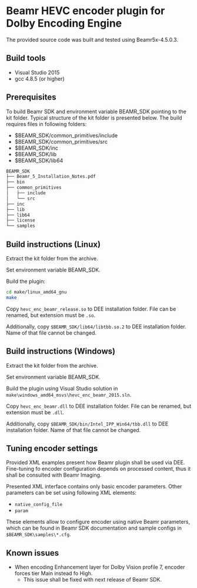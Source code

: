 # Beamr HEVC encoder plugin for Dolby Encoding Engine

The provided source code was built and tested using Beamr5x-4.5.0.3.

## Build tools

- Visual Studio 2015
- gcc 4.8.5 (or higher)

## Prerequisites

To build Beamr SDK and environment variable BEAMR_SDK pointing to the kit folder.
Typical structure of the kit folder is presented below. The build requires files in following folders:

- $BEAMR_SDK/common_primitives/include
- $BEAMR_SDK/common_primitives/src
- $BEAMR_SDK/inc
- $BEAMR_SDK/lib
- $BEAMR_SDK/lib64

```bash
BEAMR_SDK
├── Beamr_5_Installation_Notes.pdf
├── bin
├── common_primitives
│   ├── include
│   └── src
├── inc
├── lib
├── lib64
├── license
└── samples
```

## Build instructions (Linux)

Extract the kit folder from the archive.

Set environment variable BEAMR_SDK.

Build the plugin:

```bash
cd make/linux_amd64_gnu
make
```

Copy `hevc_enc_beamr_release.so` to DEE installation folder. File can be renamed, but extension must be `.so`.

Additionally, copy `$BEAMR_SDK/lib64/libtbb.so.2` to DEE installation folder. Name of that file cannot be changed.

## Build instructions (Windows)

Extract the kit folder from the archive.

Set environment variable BEAMR_SDK.

Build the plugin using Visual Studio solution in `make\windows_amd64_msvs\hevc_enc_beamr_2015.sln`.

Copy `hevc_enc_beamr.dll` to DEE installation folder. File can be renamed, but extension must be `.dll`.

Additionally, copy `$BEAMR_SDK/bin/Intel_IPP_Win64/tbb.dll` to DEE installation folder. Name of that file cannot be changed.

## Tuning encoder settings

Provided XML examples present how Beamr plugin shall be used via DEE.
Fine-tuning fo encoder configuration depends on processed content, thus it shall be consulted with Beamr Imaging.

Presented XML interface contains only basic encoder parameters. Other parameters can be set using following XML elements:

- `native_config_file`
- `param`

These elements allow to configure encoder using native Beamr parameters, which can be found in Beamr SDK documentation and sample configs in `$BEAMR_SDK\samples\*.cfg`.

## Known issues

- When encoding Enhancement layer for Dolby Vision profile 7, encoder forces tier Main instead fo High.
  - This issue shall be fixed with next release of Beamr SDK.
